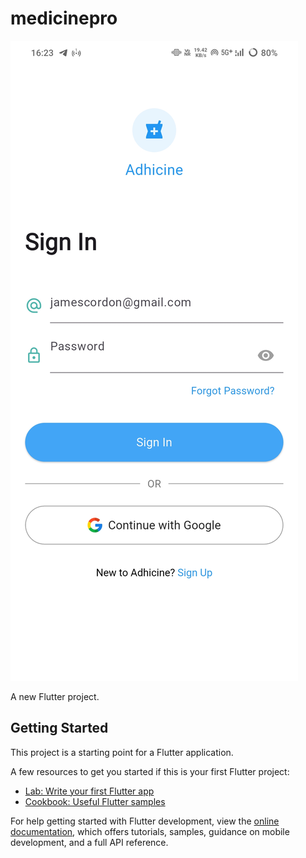 # medicinepro

![signin_page](https://github.com/imprathameshvanjare/medicinespro/blob/0fbc43c44f99c8b441d309e10ef575da24e4aad4/1.jpg)

A new Flutter project.

## Getting Started

This project is a starting point for a Flutter application.

A few resources to get you started if this is your first Flutter project:

- [Lab: Write your first Flutter app](https://docs.flutter.dev/get-started/codelab)
- [Cookbook: Useful Flutter samples](https://docs.flutter.dev/cookbook)

For help getting started with Flutter development, view the
[online documentation](https://docs.flutter.dev/), which offers tutorials,
samples, guidance on mobile development, and a full API reference.
